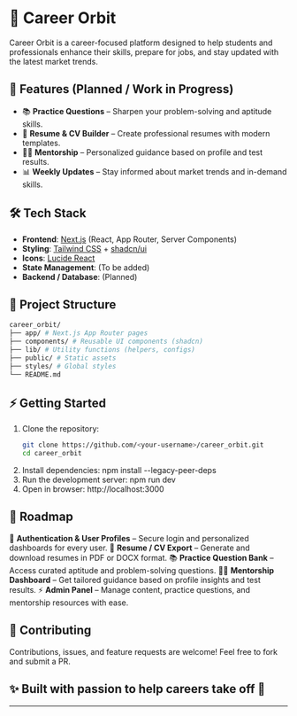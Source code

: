 # 🌌 Career Orbit

Career Orbit is a career-focused platform designed to help students and professionals enhance their skills, prepare for jobs, and stay updated with the latest market trends.  

## 🚀 Features (Planned / Work in Progress)
- 📚 **Practice Questions** – Sharpen your problem-solving and aptitude skills.  
- 📝 **Resume & CV Builder** – Create professional resumes with modern templates.  
- 👨‍🏫 **Mentorship** – Personalized guidance based on profile and test results.  
- 📊 **Weekly Updates** – Stay informed about market trends and in-demand skills.  

## 🛠 Tech Stack
- **Frontend**: [Next.js](https://nextjs.org/) (React, App Router, Server Components)  
- **Styling**: [Tailwind CSS](https://tailwindcss.com/) + [shadcn/ui](https://ui.shadcn.com/)  
- **Icons**: [Lucide React](https://lucide.dev/)  
- **State Management**: (To be added)  
- **Backend / Database**: (Planned)  

## 📂 Project Structure
```bash
career_orbit/
├── app/ # Next.js App Router pages
├── components/ # Reusable UI components (shadcn)
├── lib/ # Utility functions (helpers, configs)
├── public/ # Static assets
├── styles/ # Global styles
└── README.md
```

## ⚡️ Getting Started
1. Clone the repository:  
   ```bash
   git clone https://github.com/<your-username>/career_orbit.git
   cd career_orbit
   ```
2. Install dependencies:
npm install --legacy-peer-deps
3. Run the development server:
npm run dev
4. Open in browser:
http://localhost:3000

## 📌 Roadmap
🔐 **Authentication & User Profiles** – Secure login and personalized dashboards for every user.
📝 **Resume / CV Export** – Generate and download resumes in PDF or DOCX format.
📚 **Practice Question Bank** – Access curated aptitude and problem-solving questions.
👨‍🏫 **Mentorship Dashboard** – Get tailored guidance based on profile insights and test results.
⚡ **Admin Panel**   – Manage content, practice questions, and mentorship resources with ease.

## 🤝 Contributing

Contributions, issues, and feature requests are welcome!
Feel free to fork and submit a PR.

## ✨ Built with passion to help careers take off 🚀

---